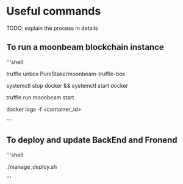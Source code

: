 # Useful commands

TODO: explain the process in details

## To run a moonbeam blockchain instance

'''shell

truffle unbox PureStake/moonbeam-truffle-box

systemctl stop docker && systemctl start docker

truffle run moonbeam start

docker logs -f <container_id>

'''

## To deploy and update BackEnd and Fronend

'''shell

./manage_deploy.sh

'''
